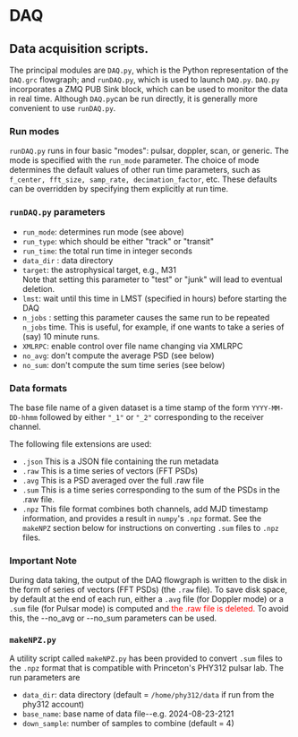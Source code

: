 # DAQ

## Data acquisition scripts.    
The principal modules are `DAQ.py`,
which is the Python representation of the `DAQ.grc` flowgraph;
and `runDAQ.py`, which is used to launch `DAQ.py`. `DAQ.py` incorporates
a ZMQ PUB Sink block, which can be used to monitor the data in real time. 
 Although `DAQ.py`can be run directly, it is generally more convenient to use
`runDAQ.py`.

### Run modes 
`runDAQ.py` runs in four basic "modes": pulsar, doppler, scan, or generic.
The mode is specified with the `run_mode` parameter.
The choice of mode determines the default values of other run time parameters,
such as `f_center, fft_size, samp_rate, decimation_factor`, etc.    These 
defaults can be overridden by specifying them explicitly at run time.

### `runDAQ.py` parameters 
- `run_mode`: determines run mode (see above)
- `run_type`: which should be either "track" or "transit"
- `run_time`: the total run time in integer seconds
- `data_dir` : data directory 
- `target`: the astrophysical target, e.g., M31  
  Note that setting this parameter to "test" or "junk" will lead to eventual deletion.
- `lmst`: wait until this time in LMST (specified in hours) before starting the DAQ
- `n_jobs` : setting this parameter causes the same run to be repeated `n_jobs` time.  This
is useful, for example, if one wants to take a series of (say) 10 minute runs. 
- `XMLRPC`: enable control over file name changing via XMLRPC
- `no_avg`: don't compute the average PSD (see below)
- `no_sum`: don't compute the sum time series (see below)

### Data formats

The base file name of a given dataset is a time stamp of the form `YYYY-MM-DD-hhmm` 
followed by either `"_1"` or `"_2"` corresponding to the receiver channel.

The following file extensions are used:

- `.json`  This is a JSON file containing the run metadata
- `.raw`   This is a time series of vectors (FFT PSDs)
- `.avg`   This is a PSD averaged over the full .raw file
- `.sum`   This is a time series corresponding to the sum of the PSDs in the .raw file.
- `.npz`   This file format combines both channels, add MJD timestamp information, and provides a result in `numpy`'s `.npz` format.   See the `makeNPZ` section below for instructions on converting `.sum` files to `.npz` files.


### Important Note ###
During data taking, the output of the DAQ flowgraph is written to the disk 
in the form of series of vectors (FFT PSDs) (the `.raw` file).  To save 
disk space, by default at the end of each run, either a `.avg` file (for Doppler mode) or
a `.sum` file (for Pulsar mode) is computed and <span style="color:red"> the .raw file is deleted. </span>
To avoid this, the --no_avg or --no_sum parameters can be used. 


### `makeNPZ.py` ###
A utility script called `makeNPZ.py` has been provided to convert `.sum` files to the `.npz` format that is compatible with Princeton's PHY312 pulsar lab.   The run parameters are 

- `data_dir`: data directory (default = `/home/phy312/data` if run from the phy312 account)
- `base_name`: base name of data file--e.g. 2024-08-23-2121 
- `down_sample`: number of samples to combine (default = 4)

